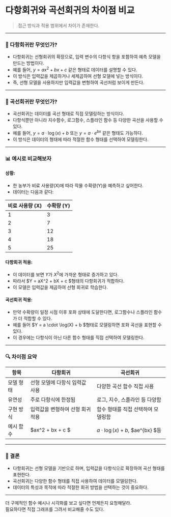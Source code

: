 # 다항회귀와 곡선회귀의 차이점 비교
> 접근 방식과 적용 범위에서 차이가 존재한다.
> 
---

### 🧮 다항회귀란 무엇인가?

- 다항회귀는 선형회귀의 확장으로, 입력 변수의 다항식 항을 포함하여 예측 모델을 만드는 방법이다.  
- 예를 들어, $y = ax^2 + bx + c$ 같은 형태로 데이터를 설명할 수 있다.  
- 이 방식은 입력값을 제곱하거나 세제곱하여 선형 모델에 넣는 방식이다.  
- 즉, 선형 모델을 사용하지만 입력값을 변형하여 곡선처럼 보이게 만든다.  

---

### 🌈 곡선회귀란 무엇인가?

- 곡선회귀는 데이터를 곡선 형태로 직접 모델링하는 방식이다.  
- 다항식뿐만 아니라 지수함수, 로그함수, 스플라인 함수 등 다양한 곡선을 사용할 수 있다.  
- 예를 들어, $y = a \cdot \log(x) + b$ 또는 $y = a \cdot e^{bx}$ 같은 형태도 가능하다.  
- 이 방식은 데이터의 형태에 따라 적절한 함수 형태를 선택하여 모델링한다.  

---

### 📊 예시로 비교해보자

#### 상황:
- 한 농부가 비료 사용량(X)에 따라 작물 수확량(Y)을 예측하고 싶어한다.  
- 데이터는 다음과 같다:

| 비료 사용량 (X) | 수확량 (Y) |
|----------------|------------|
| 1              | 3          |
| 2              | 7          |
| 3              | 12         |
| 4              | 18         |
| 5              | 25         |

#### 다항회귀 적용:
- 이 데이터를 보면 $Y$가 $X^2$에 가까운 형태로 증가하고 있다.  
- 따라서 $Y = aX^2 + bX + c $형태의 다항회귀가 적합하다.  
- 이 모델은 입력값을 제곱하여 선형 회귀로 학습한다.  

#### 곡선회귀 적용:
- 만약 수확량이 일정 시점 이후 포화 상태에 도달한다면, 로그함수나 스플라인 함수가 더 적합할 수 있다.  
- 예를 들어 $Y = a \cdot \log(X) + b $형태로 모델링하면 포화 곡선을 표현할 수 있다.  
- 이 경우에는 다항식이 아닌 다른 함수 형태를 직접 선택하여 모델링한다.  

---

### 🔍 차이점 요약

| 항목         | 다항회귀                          | 곡선회귀                            |
|--------------|-----------------------------------|-------------------------------------|
| 모델 형태    | 선형 모델에 다항식 입력값 사용     | 다양한 곡선 함수 직접 사용          |
| 유연성       | 주로 다항식에 한정됨               | 로그, 지수, 스플라인 등 다양함      |
| 구현 방식    | 입력값을 변형하여 선형 회귀 적용   | 함수 형태를 직접 선택하여 모델링함  |
| 예시 함수    | $ax^2 + bx + c $              | $a \cdot \log(x) + b$, $ae^{bx} $등 |

---

### 🎯 결론

- 다항회귀는 선형 모델을 기반으로 하며, 입력값을 다항식으로 확장하여 곡선 형태를 표현한다.  
- 곡선회귀는 다양한 함수 형태를 직접 사용하여 데이터를 모델링한다.  
- 데이터의 특성과 목적에 따라 적절한 회귀 방법을 선택하는 것이 중요하다.  

---

더 구체적인 함수 예시나 시각화를 보고 싶다면 언제든지 요청해달라.  
필요하다면 직접 그래프를 그려서 비교해줄 수도 있다.
